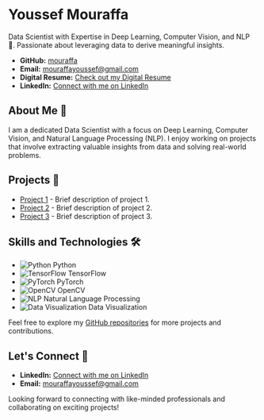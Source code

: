 #                                                                                          Youssef Mouraffa

Data Scientist with Expertise in Deep Learning, Computer Vision, and NLP 🚀. Passionate about leveraging data to derive meaningful insights.

- **GitHub:** [mouraffa](https://github.com/mouraffa)
- **Email:** mouraffayoussef@gmail.com
- **Digital Resume:** [Check out my Digital Resume](https://digital-resume-with-app-dny3seferew7bf6fmsens7.streamlit.app/)
- **LinkedIn:** [Connect with me on LinkedIn](https://www.linkedin.com/in/youssef-mouraffa-316663201/)

## About Me 🌟

I am a dedicated Data Scientist with a focus on Deep Learning, Computer Vision, and Natural Language Processing (NLP). I enjoy working on projects that involve extracting valuable insights from data and solving real-world problems.

## Projects 🚀

- [Project 1](#) - Brief description of project 1.
- [Project 2](#) - Brief description of project 2.
- [Project 3](#) - Brief description of project 3.

## Skills and Technologies 🛠️

- ![Python](https://github.com/mouraffa/mouraffa/blob/main/images/python.png) Python
- ![TensorFlow](https://github.com/mouraffa/mouraffa/blob/main/images/tensorflow.png) TensorFlow
- ![PyTorch](https://github.com/mouraffa/mouraffa/blob/main/images/pytorch.png) PyTorch
- ![OpenCV](https://github.com/mouraffa/mouraffa/blob/main/images/opencv.png) OpenCV
- ![NLP](https://github.com/mouraffa/mouraffa/blob/main/images/nlp.png) Natural Language Processing
- ![Data Visualization](https://github.com/mouraffa/mouraffa/blob/main/images/data-viz.png) Data Visualization

Feel free to explore my [GitHub repositories](https://github.com/mouraffa) for more projects and contributions.

## Let's Connect 🤝

- **LinkedIn:** [Connect with me on LinkedIn](https://www.linkedin.com/in/youssef-mouraffa-316663201/)
- **Email:** [mouraffayoussef@gmail.com](mailto:mouraffayoussef@gmail.com)

Looking forward to connecting with like-minded professionals and collaborating on exciting projects!
